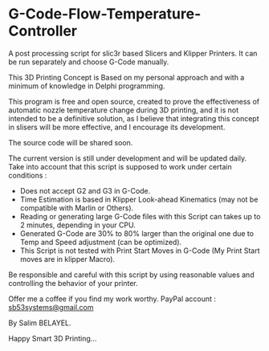 # G-Code-Flow-Temperature-Controller
A post processing script for slic3r based Slicers and Klipper Printers. It can be run separately and choose G-Code manually.

This 3D Printing Concept is Based on my personal approach and with a minimum of knowledge in Delphi programming.

This program is free and open source, created to prove the effectiveness of automatic nozzle temperature change during 3D printing, and it is not intended to be a definitive solution, as I believe that integrating this concept in slisers will be more effective, and I encourage its development.

The source code will be shared soon.



The current version is still under development and will be updated daily.
Take into account that this script is supposed to work under certain conditions :
- Does not accept G2 and G3 in G-Code.
- Time Estimation is based in Klipper Look-ahead Kinematics (may not be compatible with Marlin or Others).
- Reading or generating large G-Code files with this Script can takes up to 2 minutes, depending in your CPU.
- Generated G-Code are 30% to 80% larger than the original one due to Temp and Speed adjustment (can be optimized).
- This Script is not tested with Print Start Moves in G-Code (My Print Start moves are in klipper Macro).


Be responsible and careful with this script by using reasonable values ​​and controlling the behavior of your printer.

Offer me a coffee if you find my work worthy. PayPal account : sb53systems@gmail.com

By Salim BELAYEL.

Happy Smart 3D Printing...
